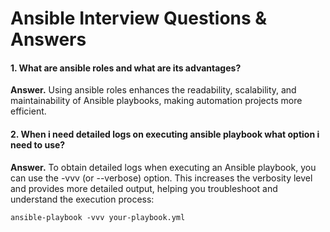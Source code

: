 # Ansible Interview Questions & Answers

#### 1. What are ansible roles and what are its advantages? 
**Answer.** Using ansible roles enhances the readability, scalability, and maintainability of Ansible playbooks, making automation projects more efficient.

#### 2. When i need detailed logs on executing ansible playbook what option i need to use?
**Answer.** To obtain detailed logs when executing an Ansible playbook, you can use the -vvv (or --verbose) option. This increases the verbosity level and provides more detailed output, helping you troubleshoot and understand the execution process:
```
ansible-playbook -vvv your-playbook.yml
```
